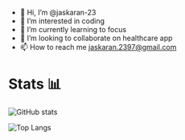 - 👋 Hi, I’m @jaskaran-23
- 👀 I’m interested in coding
- 🌱 I’m currently learning to focus
- 💞️ I’m looking to collaborate on healthcare app
- 📫 How to reach me jaskaran.2397@gmail.com

<!---
jaskaran-23/jaskaran-23 is a ✨ special ✨ repository because its `README.md` (this file) appears on your GitHub profile.
You can click the Preview link to take a look at your changes.
--->

<h1> Stats 📊 </h1>

![GitHub stats](https://github-readme-stats.vercel.app/api?username=jaskaran-23&show_icons=true&theme=tokyonight&count_private=true)


![Top Langs](https://github-readme-stats.vercel.app/api/top-langs/?username=jaskaran-23&theme=tokyonight&langs_count=3&hide=html)

